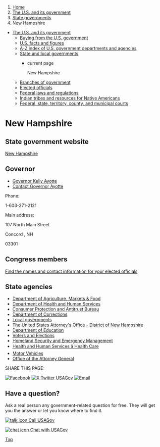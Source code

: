 1. [Home](/)
2. [The U.S. and its government](/about-the-us)
3. [State governments](/state-governments)
4. New Hampshire

* [The U.S. and its government](/about-the-us)
  + [Buying from the U.S. government](/buy-from-government)
  + [U.S. facts and figures](/facts-figures)
  + [A-Z index of U.S. government departments and agencies](/agency-index)
  + [State and local governments](/state-local-governments)
    - current page

      New Hampshire
  + [Branches of government](/branches-of-government)
  + [Elected officials](/elected-officials)
  + [Federal laws and regulations](/laws-and-regulations)
  + [Indian tribes and resources for Native Americans](/tribes)
  + [Federal, state, territory, county, and municipal courts](/courts)

New Hampshire
=============

State government website
------------------------

[New Hampshire](https://www.nh.gov/index.htm)

Governor
--------

* [Governor Kelly Ayotte](https://www.governor.nh.gov/)
* [Contact Governor Ayotte](https://www.governor.nh.gov/contact-governor-ayotte)

Phone:

1-603-271-2121

Main address:

107 North Main Street
  

Concord
,
NH

03301

Congress members
----------------

[Find the names and contact information for your elected officials](/elected-officials)

State agencies
--------------

* [Department of Agriculture, Markets & Food](https://www.agriculture.nh.gov/)
* [Department of Health and Human Services](https://www.dhhs.nh.gov/)
* [Consumer Protection and Antitrust Bureau](https://www.doj.nh.gov/citizens/consumer-protection-antitrust-bureau)
* [Department of Corrections](https://www.corrections.nh.gov/)
* [Local governments](https://www.nh.gov/municipal/)
* [The United States Attorney's Office - District of New Hampshire](https://www.justice.gov/usao-nh)
* [Department of Education](https://www.education.nh.gov/)
* [Voters and Elections](https://www.sos.nh.gov/elections/voters)
* [Homeland Security and Emergency Management](https://www.nh.gov/safety/divisions/hsem/)
* [Health and Human Services â Health Care](https://www.dhhs.nh.gov/programs-services/health-care)
* [Motor Vehicles](https://www.dmv.nh.gov/)
* [Office of the Attorney General](https://www.doj.nh.gov/)

SHARE THIS PAGE:

[![Facebook](/themes/custom/usagov/images/social-media-icons/Facebook_Icon.svg)](https://www.facebook.com/sharer/sharer.php?u=https://www.usa.gov/states/new-hampshire&v=3)
[![X Twitter USAGov](/themes/custom/usagov/images/social-media-icons/X_Twitter_Icon.svg?version=2)](https://twitter.com/intent/tweet?source=webclient&text=https://www.usa.gov/states/new-hampshire)
[![Email](/themes/custom/usagov/images/social-media-icons/Email_Icon.svg?version=2)](mailto:?subject=https://www.usa.gov/states/new-hampshire)

Have a question?
----------------

Ask a real person any government-related question for free. They will get you the answer or let you know where to find it.

[![talk icon](/themes/custom/usagov/images/ICONS_talk.png)
Call USAGov](/phone)

[![chat icon](/themes/custom/usagov/images/ICONS_chat.png)
Chat with USAGov](/chat)

[Top](#main-content)